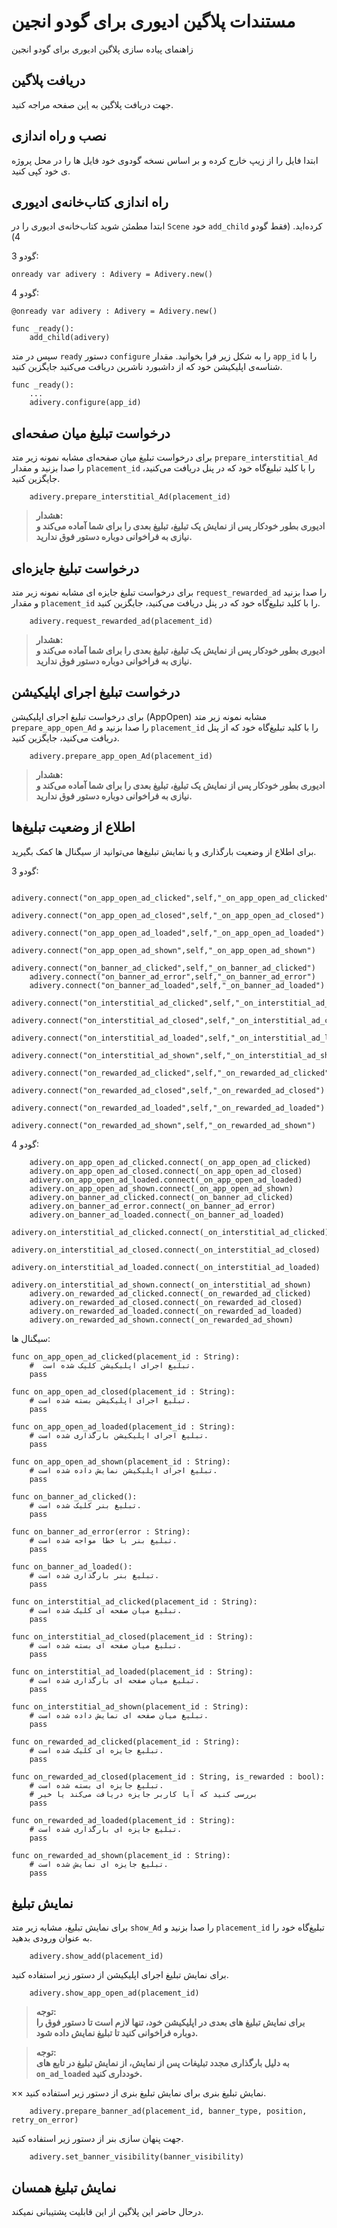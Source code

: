 # مستندات پلاگین ادیوری برای گودو انجین

زاهنمای پیاده سازی پلاگین ادیوری برای گودو انجین

## دریافت پلاگین
جهت دریافت پلاگین به [این](https://gdpars.sellfile.ir/prod-2174832-%D9%BE%D9%84%D8%A7%DA%AF%DB%8C%D9%86+%D8%AA%D8%A8%D9%84%DB%8C%D8%BA%D8%A7%D8%AA+%D8%AF%D8%B1%D9%88%D9%86+%D8%A8%D8%B1%D9%86%D8%A7%D9%85%D9%87+%D8%A7%DB%8C+%D8%A7%D8%AF%DB%8C%D9%88%D8%B1%DB%8C.html) صفحه مراجه کنید.

## نصب و راه اندازی

ابتدا فایل را از زیپ خارج کرده و بر اساس نسخه گودوی خود فایل ها را در محل پروژه ی خود کپی کنید.

## راه اندازی کتاب‌خانه‌ی ادیوری

ابتدا مطمئن شوید کتاب‌خانه‌ی ادیوری را در `Scene` خود `add_child` کرده‌اید. (فقط گودو 4)

گودو 3:
```gdscript
onready var adivery : Adivery = Adivery.new()
```
گودو 4:
```gdscript
@onready var adivery : Adivery = Adivery.new()

func _ready():
	add_child(adivery)
```
سپس در متد `ready` دستور `configure` را به شکل زیر فرا بخوانید. مقدار `app_id` را با شناسه‌ی اپلیکیشن خود که از داشبورد ناشرین دریافت می‌کنید جایگزین کنید.
```gdscript
func _ready():
	...
	adivery.configure(app_id)
```
## درخواست تبلیغ میان صفحه‌ای
برای درخواست تبلیغ میان ‌صفحه‌ای مشابه نمونه زیر متد `prepare_interstitial_Ad` را صدا بزنید و مقدار `placement_id` را با کلید تبلیغ‌گاه خود که در پنل دریافت می‌کنید، جایگزین کنید.
```gdscript
	adivery.prepare_interstitial_Ad(placement_id)
```
> **هشدار:** <br>
**ادیوری بطور خودکار پس از نمایش یک تبلیغ، تبلیغ بعدی را برای شما آماده می‌کند و نیازی به فراخوانی دوباره دستور فوق ندارید.**

## درخواست تبلیغ جایزه‌ای

برای درخواست تبلیغ جایزه ای مشابه نمونه زیر متد `request_rewarded_ad` را صدا بزنید و مقدار `placement_id` را با کلید تبلیغ‌گاه خود که در پنل دریافت می‌کنید، جایگزین کنید.
```gdscript
	adivery.request_rewarded_ad(placement_id)
```
> **هشدار:** <br>
**ادیوری بطور خودکار پس از نمایش یک تبلیغ، تبلیغ بعدی را برای شما آماده می‌کند و نیازی به فراخوانی دوباره دستور فوق ندارید.**

## درخواست تبلیغ اجرای اپلیکیشن

برای درخواست تبلیغ اجرای اپلیکیشن (AppOpen) مشابه نمونه زیر متد `prepare_app_open_Ad` را صدا بزنید و `placement_id` را با کلید تبلیغ‌گاه خود که از پنل دریافت می‌کنید، جایگزین کنید.
```gdscript
	adivery.prepare_app_open_Ad(placement_id)
```
> **هشدار:** <br>
**ادیوری بطور خودکار پس از نمایش یک تبلیغ، تبلیغ بعدی را برای شما آماده می‌کند و نیازی به فراخوانی دوباره دستور فوق ندارید.**

## اطلاع از وضعیت تبلیغ‌ها
برای اطلاع از وضعیت بارگذاری و یا نمایش تبلیغ‌ها می‌توانید از سیگنال ها کمک بگیرید.

گودو 3:
```gdscript
	adivery.connect("on_app_open_ad_clicked",self,"_on_app_open_ad_clicked")
	adivery.connect("on_app_open_ad_closed",self,"_on_app_open_ad_closed")
	adivery.connect("on_app_open_ad_loaded",self,"_on_app_open_ad_loaded")
	adivery.connect("on_app_open_ad_shown",self,"_on_app_open_ad_shown")
	adivery.connect("on_banner_ad_clicked",self,"_on_banner_ad_clicked")
	adivery.connect("on_banner_ad_error",self,"_on_banner_ad_error")
	adivery.connect("on_banner_ad_loaded",self,"_on_banner_ad_loaded")
	adivery.connect("on_interstitial_ad_clicked",self,"_on_interstitial_ad_clicked")
	adivery.connect("on_interstitial_ad_closed",self,"_on_interstitial_ad_closed")
	adivery.connect("on_interstitial_ad_loaded",self,"_on_interstitial_ad_loaded")
	adivery.connect("on_interstitial_ad_shown",self,"_on_interstitial_ad_shown")
	adivery.connect("on_rewarded_ad_clicked",self,"_on_rewarded_ad_clicked")
	adivery.connect("on_rewarded_ad_closed",self,"_on_rewarded_ad_closed")
	adivery.connect("on_rewarded_ad_loaded",self,"_on_rewarded_ad_loaded")
	adivery.connect("on_rewarded_ad_shown",self,"_on_rewarded_ad_shown")
```
گودو 4:
```gdscript
	adivery.on_app_open_ad_clicked.connect(_on_app_open_ad_clicked)
	adivery.on_app_open_ad_closed.connect(_on_app_open_ad_closed)
	adivery.on_app_open_ad_loaded.connect(_on_app_open_ad_loaded)
	adivery.on_app_open_ad_shown.connect(_on_app_open_ad_shown)
	adivery.on_banner_ad_clicked.connect(_on_banner_ad_clicked)
	adivery.on_banner_ad_error.connect(_on_banner_ad_error)
	adivery.on_banner_ad_loaded.connect(_on_banner_ad_loaded)
	adivery.on_interstitial_ad_clicked.connect(_on_interstitial_ad_clicked)
	adivery.on_interstitial_ad_closed.connect(_on_interstitial_ad_closed)
	adivery.on_interstitial_ad_loaded.connect(_on_interstitial_ad_loaded)
	adivery.on_interstitial_ad_shown.connect(_on_interstitial_ad_shown)
	adivery.on_rewarded_ad_clicked.connect(_on_rewarded_ad_clicked)
	adivery.on_rewarded_ad_closed.connect(_on_rewarded_ad_closed)
	adivery.on_rewarded_ad_loaded.connect(_on_rewarded_ad_loaded)
	adivery.on_rewarded_ad_shown.connect(_on_rewarded_ad_shown)
```
سیگنال ها:
```gdscript
func on_app_open_ad_clicked(placement_id : String):
	#  تبلیغ اجرای اپلیکیشن کلیک شده است. 
	pass

func on_app_open_ad_closed(placement_id : String):
	# تبلیغ اجرای اپلیکیشن بسته شده است. 
	pass

func on_app_open_ad_loaded(placement_id : String):
	# تبلیغ اجرای اپلیکیشن بارگذاری شده است. 
	pass

func on_app_open_ad_shown(placement_id : String):
	# تبلیغ اجرای اپلیکیشن نمایش داده شده است. 
	pass

func on_banner_ad_clicked():
	# تبلیغ بنر کلیک شده است. 
	pass

func on_banner_ad_error(error : String):
	# تبلیغ بنر با خطا مواجه شده است. 
	pass

func on_banner_ad_loaded():
	# تبلیغ بنر بارگذاری شده است. 
	pass

func on_interstitial_ad_clicked(placement_id : String):
	# تبلیغ میان صفحه ای کلیک شده است. 
	pass

func on_interstitial_ad_closed(placement_id : String):
	# تبلیغ میان صفحه ای بسته شده است. 
	pass

func on_interstitial_ad_loaded(placement_id : String):
	# تبلیغ میان صفحه ای بارگذاری شده است. 
	pass

func on_interstitial_ad_shown(placement_id : String):
	# تبلیغ میان صفحه ای نمایش داده شده است. 
	pass

func on_rewarded_ad_clicked(placement_id : String):
	# تبلیغ جایزه ای کلیک شده است. 
	pass

func on_rewarded_ad_closed(placement_id : String, is_rewarded : bool):
	# تبلیغ جایزه ای بسته شده است. 
	# بررسی کنید که آیا کاربر جایزه دریافت می‌کند یا خیر 
	pass

func on_rewarded_ad_loaded(placement_id : String):
	# تبلیغ جایزه ای بارگذاری شده است. 
	pass

func on_rewarded_ad_shown(placement_id : String):
	# تبلیغ جایزه ای نمایش شده است. 
	pass

```
## نمایش تبلیغ
برای نمایش تبلیغ، مشابه زیر متد `show_Ad` را صدا بزنید و `placement_id` تبلیغ‌گاه خود را به عنوان ورودی بدهید.
```gdscript
	adivery.show_add(placement_id)
```
برای نمایش تبلیغ اجرای اپلیکیشن از دستور زیر استفاده کنید.
```gdscript
	adivery.show_app_open_ad(placement_id)
```
> **توجه:** <br>
**برای نمایش تبلیغ های بعدی در اپلیکیشن خود، تنها لازم است تا دستور فوق را دوباره فراخوانی کنید تا تبلیغ نمایش داده شود.**

> **توجه:** <br>
**به دلیل بار‌گذاری مجدد تبلیغات پس از نمایش، از نمایش تبلیغ در تابع های `on_ad_loaded` خودداری کنید.**

×× نمایش تبلیغ بنری
برای نمایش تبلیغ بنری از دستور زیر استفاده کنید.
```gdscript
	adivery.prepare_banner_ad(placement_id, banner_type, position, retry_on_error)
```
جهت پنهان سازی بنر از دستور زیر استفاده کنید.
```gdscript
	adivery.set_banner_visibility(banner_visibility)
```

## نمایش تبلیغ همسان
درحال حاضر این پلاگین از این قابلیت پشتیبانی نمیکند.
